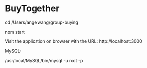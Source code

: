 # BuyTogether


cd /Users/angelwang/group-buying


npm start



Visit the application on browser with the URL: http://localhost:3000






MySQL:


/usr/local/MySQL/bin/mysql -u root -p
